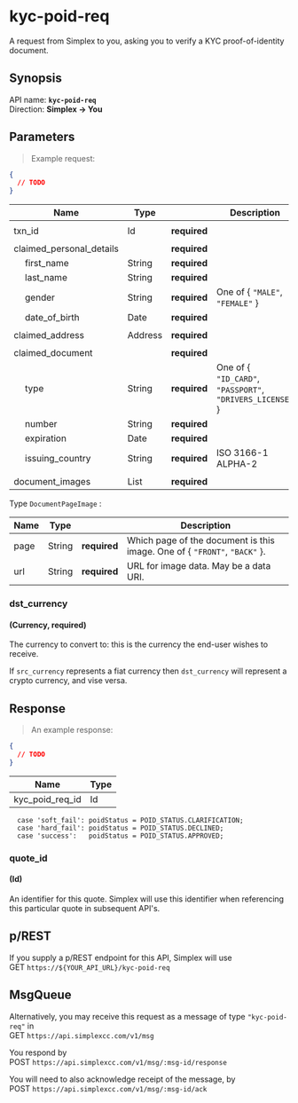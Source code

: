 # kyc-poid-req #

A request from Simplex to you, asking you to verify a KYC proof-of-identity document.

## Synopsis ##

API name: **`kyc-poid-req`**  
Direction: **Simplex &rarr; You**

## Parameters ##

> Example request:

```json
{
  // TODO
}
```

Name                      | Type                    |              | Description
------------------------- | ----------------------- | ------------ | -----------
                          |                         |              |
txn_id                    | Id                      | **required** |
                          |                         |              |
claimed_personal_details  |                         | **required** |
&emsp; first_name         | String                  | **required** |
&emsp; last_name          | String                  | **required** |
&emsp; gender             | String                  | **required** | One of { `"MALE"`, `"FEMALE"` }
&emsp; date_of_birth      | Date                    | **required** |
                          |                         |              |
claimed_address           | Address                 | **required** |
                          |                         |              |
claimed_document          |                         | **required** |
&emsp; type               | String                  | **required** | One of { `"ID_CARD"`, `"PASSPORT"`, `"DRIVERS_LICENSE"` }
&emsp; number             | String                  | **required** |
&emsp; expiration         | Date                    | **required** |
&emsp; issuing_country    | String                  | **required** | ISO 3166-1 ALPHA-2
                          |                         |              |
document_images           | List<DocumentPageImage> | **required** |

Type `DocumentPageImage` :

Name | Type   |              | Description
-----| ------ | ------------ | -----------
page | String | **required** | Which page of the document is this image. One of { `"FRONT"`, `"BACK"` }.
url  | String | **required** | URL for image data. May be a data URI.

### dst_currency ###
#### (Currency, **required**)

The currency to convert to: this is the currency the end-user wishes to receive.

If `src_currency` represents a fiat currency then `dst_currency` will represent a crypto currency, and vise versa.

## Response ##

> An example response:

```json
{
  // TODO
}
```

Name            | Type
--------------- | ----
kyc_poid_req_id | Id

      case 'soft_fail': poidStatus = POID_STATUS.CLARIFICATION;
      case 'hard_fail': poidStatus = POID_STATUS.DECLINED;
      case 'success':   poidStatus = POID_STATUS.APPROVED;

### quote_id ###
#### (Id)

An identifier for this quote. Simplex will use this identifier when referencing this particular quote in subsequent API's.

## p/REST ##

If you supply a p/REST endpoint for this API, Simplex will use  
<span class="http-verb http-get">GET</span> `https://${YOUR_API_URL}/kyc-poid-req`

## MsgQueue ##

Alternatively, you may receive this request as a message of type `"kyc-poid-req"` in  
<span class="http-verb http-get">GET</span> `https://api.simplexcc.com/v1/msg`

You respond by  
<span class="http-verb http-post">POST</span> `https://api.simplexcc.com/v1/msg/:msg-id/response`

You will need to also acknowledge receipt of the message, by  
<span class="http-verb http-post">POST</span> `https://api.simplexcc.com/v1/msg/:msg-id/ack`

[modeline]: # ( vim: set ts=2 sw=2 expandtab wrap linebreak: )
